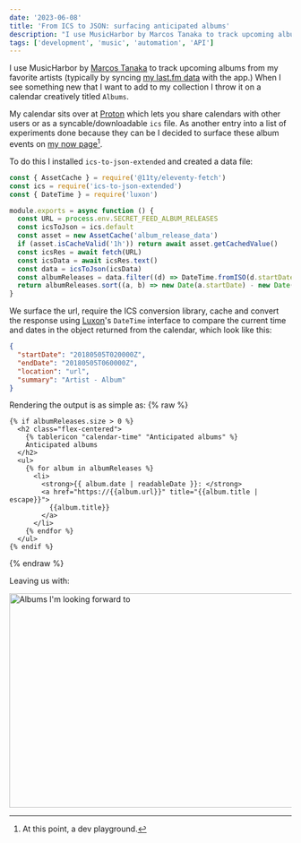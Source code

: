 ```yaml
---
date: '2023-06-08'
title: 'From ICS to JSON: surfacing anticipated albums'
description: "I use MusicHarbor by Marcos Tanaka to track upcoming albums from my favorite artists (typically by syncing my last.fm data with the app.) When I see something new that I want to add to my collection I throw it on a calendar creatively titled Albums."
tags: ['development', 'music', 'automation', 'API']
---
```


I use MusicHarbor by [Marcos Tanaka](https://marcosatanaka.com) to track upcoming albums from my favorite artists (typically by syncing [my last.fm data](https://www.last.fm/user/cdme_) with the app.) When I see something new that I want to add to my collection I throw it on a calendar creatively titled `Albums`.<!-- excerpt -->

My calendar sits over at <a href="https://pr.tn/ref/X775YX40Z50G" onclick="va('event',{name:'Proton referral',data:{location:'Referrals'}})">Proton</a> which lets you share calendars with other users or as a syncable/downloadable `ics` file. As another entry into a list of experiments done because they can be I decided to surface these album events on [my now page](https://coryd.dev/now)[^1].

To do this I installed `ics-to-json-extended` and created a data file:

```javascript
const { AssetCache } = require('@11ty/eleventy-fetch')
const ics = require('ics-to-json-extended')
const { DateTime } = require('luxon')

module.exports = async function () {
  const URL = process.env.SECRET_FEED_ALBUM_RELEASES
  const icsToJson = ics.default
  const asset = new AssetCache('album_release_data')
  if (asset.isCacheValid('1h')) return await asset.getCachedValue()
  const icsRes = await fetch(URL)
  const icsData = await icsRes.text()
  const data = icsToJson(icsData)
  const albumReleases = data.filter((d) => DateTime.fromISO(d.startDate) > DateTime.now())
  return albumReleases.sort((a, b) => new Date(a.startDate) - new Date(b.startDate))
}
```

We surface the url, require the ICS conversion library, cache and convert the response using [Luxon](https://www.npmjs.com/package/luxon)'s `DateTime` interface to compare the current time and dates in the object returned from the calendar, which look like this:

```json
{
  "startDate": "20180505T020000Z",
  "endDate": "20180505T060000Z",
  "location": "url",
  "summary": "Artist - Album"
}
```

Rendering the output is as simple as:
{% raw %}

```liquid
{% if albumReleases.size > 0 %}
  <h2 class="flex-centered">
    {% tablericon "calendar-time" "Anticipated albums" %}
    Anticipated albums
  </h2>
  <ul>
    {% for album in albumReleases %}
      <li>
        <strong>{{ album.date | readableDate }}: </strong>
        <a href="https://{{album.url}}" title="{{album.title | escape}}">
          {{album.title}}
        </a>
      </li>
    {% endfor %}
  </ul>
{% endif %}
```

{% endraw %}

Leaving us with:

<img src="https://coryd.dev/.netlify/images/?url=https://coryd.dev/media/blog/album-releases.jpg&w=768&fm=webp&q=75" class="image-banner" alt="Albums I'm looking forward to" loading="lazy" decoding="async" width="768" height="383" />

[^1]: At this point, a dev playground.

